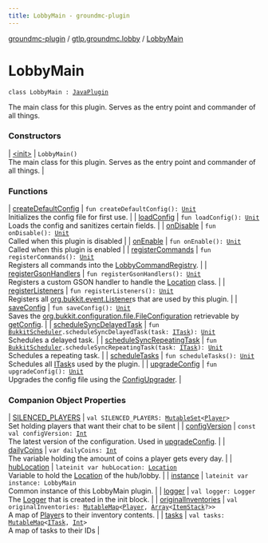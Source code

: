 ```yaml
---
title: LobbyMain - groundmc-plugin
---
```


[groundmc-plugin](../../index.html) / [gtlp.groundmc.lobby](../index.html) / [LobbyMain](.)

# LobbyMain

`class LobbyMain : `[`JavaPlugin`](https://hub.spigotmc.org/javadocs/spigot/org/bukkit/plugin/java/JavaPlugin.html)

The main class for this plugin.
Serves as the entry point and commander of all things.

### Constructors

| [&lt;init&gt;](-init-.html) | `LobbyMain()`<br>The main class for this plugin. Serves as the entry point and commander of all things. |

### Functions

| [createDefaultConfig](create-default-config.html) | `fun createDefaultConfig(): `[`Unit`](https://kotlinlang.org/api/latest/jvm/stdlib/kotlin/-unit/index.html)<br>Initializes the config file for first use. |
| [loadConfig](load-config.html) | `fun loadConfig(): `[`Unit`](https://kotlinlang.org/api/latest/jvm/stdlib/kotlin/-unit/index.html)<br>Loads the config and sanitizes certain fields. |
| [onDisable](on-disable.html) | `fun onDisable(): `[`Unit`](https://kotlinlang.org/api/latest/jvm/stdlib/kotlin/-unit/index.html)<br>Called when this plugin is disabled |
| [onEnable](on-enable.html) | `fun onEnable(): `[`Unit`](https://kotlinlang.org/api/latest/jvm/stdlib/kotlin/-unit/index.html)<br>Called when this plugin is enabled |
| [registerCommands](register-commands.html) | `fun registerCommands(): `[`Unit`](https://kotlinlang.org/api/latest/jvm/stdlib/kotlin/-unit/index.html)<br>Registers all commands into the [LobbyCommandRegistry](../../gtlp.groundmc.lobby.registry/-lobby-command-registry/index.html). |
| [registerGsonHandlers](register-gson-handlers.html) | `fun registerGsonHandlers(): `[`Unit`](https://kotlinlang.org/api/latest/jvm/stdlib/kotlin/-unit/index.html)<br>Registers a custom GSON handler to handle the [Location](https://hub.spigotmc.org/javadocs/spigot/org/bukkit/Location.html) class. |
| [registerListeners](register-listeners.html) | `fun registerListeners(): `[`Unit`](https://kotlinlang.org/api/latest/jvm/stdlib/kotlin/-unit/index.html)<br>Registers all [org.bukkit.event.Listener](https://hub.spigotmc.org/javadocs/spigot/org/bukkit/event/Listener.html)s that are used by this plugin. |
| [saveConfig](save-config.html) | `fun saveConfig(): `[`Unit`](https://kotlinlang.org/api/latest/jvm/stdlib/kotlin/-unit/index.html)<br>Saves the [org.bukkit.configuration.file.FileConfiguration](https://hub.spigotmc.org/javadocs/spigot/org/bukkit/configuration/file/FileConfiguration.html) retrievable by [getConfig](https://hub.spigotmc.org/javadocs/spigot/org/bukkit/plugin/java/JavaPlugin.html#getConfig()). |
| [scheduleSyncDelayedTask](schedule-sync-delayed-task.html) | `fun `[`BukkitScheduler`](https://hub.spigotmc.org/javadocs/spigot/org/bukkit/scheduler/BukkitScheduler.html)`.scheduleSyncDelayedTask(task: `[`ITask`](../../gtlp.groundmc.lobby.task/-i-task/index.html)`): `[`Unit`](https://kotlinlang.org/api/latest/jvm/stdlib/kotlin/-unit/index.html)<br>Schedules a delayed task. |
| [scheduleSyncRepeatingTask](schedule-sync-repeating-task.html) | `fun `[`BukkitScheduler`](https://hub.spigotmc.org/javadocs/spigot/org/bukkit/scheduler/BukkitScheduler.html)`.scheduleSyncRepeatingTask(task: `[`ITask`](../../gtlp.groundmc.lobby.task/-i-task/index.html)`): `[`Unit`](https://kotlinlang.org/api/latest/jvm/stdlib/kotlin/-unit/index.html)<br>Schedules a repeating task. |
| [scheduleTasks](schedule-tasks.html) | `fun scheduleTasks(): `[`Unit`](https://kotlinlang.org/api/latest/jvm/stdlib/kotlin/-unit/index.html)<br>Schedules all [ITask](../../gtlp.groundmc.lobby.task/-i-task/index.html)s used by the plugin. |
| [upgradeConfig](upgrade-config.html) | `fun upgradeConfig(): `[`Unit`](https://kotlinlang.org/api/latest/jvm/stdlib/kotlin/-unit/index.html)<br>Upgrades the config file using the [ConfigUpgrader](../../gtlp.groundmc.lobby.util/-config-upgrader/index.html). |

### Companion Object Properties

| [SILENCED_PLAYERS](-s-i-l-e-n-c-e-d_-p-l-a-y-e-r-s.html) | `val SILENCED_PLAYERS: `[`MutableSet`](https://kotlinlang.org/api/latest/jvm/stdlib/kotlin.collections/-mutable-set/index.html)`<`[`Player`](https://hub.spigotmc.org/javadocs/spigot/org/bukkit/entity/Player.html)`>`<br>Set holding players that want their chat to be silent |
| [configVersion](config-version.html) | `const val configVersion: `[`Int`](https://kotlinlang.org/api/latest/jvm/stdlib/kotlin/-int/index.html)<br>The latest version of the configuration. Used in [upgradeConfig](upgrade-config.html). |
| [dailyCoins](daily-coins.html) | `var dailyCoins: `[`Int`](https://kotlinlang.org/api/latest/jvm/stdlib/kotlin/-int/index.html)<br>The variable holding the amount of coins a player gets every day. |
| [hubLocation](hub-location.html) | `lateinit var hubLocation: `[`Location`](https://hub.spigotmc.org/javadocs/spigot/org/bukkit/Location.html)<br>Variable to hold the [Location](https://hub.spigotmc.org/javadocs/spigot/org/bukkit/Location.html) of the hub/lobby. |
| [instance](instance.html) | `lateinit var instance: LobbyMain`<br>Common instance of this LobbyMain plugin. |
| [logger](logger.html) | `val logger: Logger`<br>The [Logger](#) that is created in the init block. |
| [originalInventories](original-inventories.html) | `val originalInventories: `[`MutableMap`](https://kotlinlang.org/api/latest/jvm/stdlib/kotlin.collections/-mutable-map/index.html)`<`[`Player`](https://hub.spigotmc.org/javadocs/spigot/org/bukkit/entity/Player.html)`, `[`Array`](https://kotlinlang.org/api/latest/jvm/stdlib/kotlin/-array/index.html)`<`[`ItemStack`](https://hub.spigotmc.org/javadocs/spigot/org/bukkit/inventory/ItemStack.html)`?>>`<br>A map of [Player](https://hub.spigotmc.org/javadocs/spigot/org/bukkit/entity/Player.html)s to their inventory contents. |
| [tasks](tasks.html) | `val tasks: `[`MutableMap`](https://kotlinlang.org/api/latest/jvm/stdlib/kotlin.collections/-mutable-map/index.html)`<`[`ITask`](../../gtlp.groundmc.lobby.task/-i-task/index.html)`, `[`Int`](https://kotlinlang.org/api/latest/jvm/stdlib/kotlin/-int/index.html)`>`<br>A map of tasks to their IDs |

